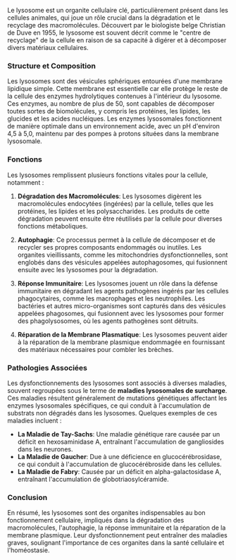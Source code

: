 Le lysosome est un organite cellulaire clé, particulièrement présent dans les cellules animales, qui joue un rôle crucial dans la dégradation et le recyclage des macromolécules. Découvert par le biologiste belge Christian de Duve en 1955, le lysosome est souvent décrit comme le "centre de recyclage" de la cellule en raison de sa capacité à digérer et à décomposer divers matériaux cellulaires.

### Structure et Composition

Les lysosomes sont des vésicules sphériques entourées d'une membrane lipidique simple. Cette membrane est essentielle car elle protège le reste de la cellule des enzymes hydrolytiques contenues à l'intérieur du lysosome. Ces enzymes, au nombre de plus de 50, sont capables de décomposer toutes sortes de biomolécules, y compris les protéines, les lipides, les glucides et les acides nucléiques. Les enzymes lysosomales fonctionnent de manière optimale dans un environnement acide, avec un pH d'environ 4,5 à 5,0, maintenu par des pompes à protons situées dans la membrane lysosomale.

### Fonctions

Les lysosomes remplissent plusieurs fonctions vitales pour la cellule, notamment :

1. **Dégradation des Macromolécules**: Les lysosomes digèrent les macromolécules endocytées (ingérées) par la cellule, telles que les protéines, les lipides et les polysaccharides. Les produits de cette dégradation peuvent ensuite être réutilisés par la cellule pour diverses fonctions métaboliques.

2. **Autophagie**: Ce processus permet à la cellule de décomposer et de recycler ses propres composants endommagés ou inutiles. Les organites vieillissants, comme les mitochondries dysfonctionnelles, sont englobés dans des vésicules appelées autophagosomes, qui fusionnent ensuite avec les lysosomes pour la dégradation.

3. **Réponse Immunitaire**: Les lysosomes jouent un rôle dans la défense immunitaire en dégradant les agents pathogènes ingérés par les cellules phagocytaires, comme les macrophages et les neutrophiles. Les bactéries et autres micro-organismes sont capturés dans des vésicules appelées phagosomes, qui fusionnent avec les lysosomes pour former des phagolysosomes, où les agents pathogènes sont détruits.

4. **Réparation de la Membrane Plasmatique**: Les lysosomes peuvent aider à la réparation de la membrane plasmique endommagée en fournissant des matériaux nécessaires pour combler les brèches.

### Pathologies Associées

Les dysfonctionnements des lysosomes sont associés à diverses maladies, souvent regroupées sous le terme de **maladies lysosomales de surcharge**. Ces maladies résultent généralement de mutations génétiques affectant les enzymes lysosomales spécifiques, ce qui conduit à l'accumulation de substrats non dégradés dans les lysosomes. Quelques exemples de ces maladies incluent :

- **La Maladie de Tay-Sachs**: Une maladie génétique rare causée par un déficit en hexosaminidase A, entraînant l'accumulation de gangliosides dans les neurones.
- **La Maladie de Gaucher**: Due à une déficience en glucocérébrosidase, ce qui conduit à l'accumulation de glucocérébroside dans les cellules.
- **La Maladie de Fabry**: Causée par un déficit en alpha-galactosidase A, entraînant l'accumulation de globotriaosylcéramide.

### Conclusion

En résumé, les lysosomes sont des organites indispensables au bon fonctionnement cellulaire, impliqués dans la dégradation des macromolécules, l'autophagie, la réponse immunitaire et la réparation de la membrane plasmique. Leur dysfonctionnement peut entraîner des maladies graves, soulignant l'importance de ces organites dans la santé cellulaire et l'homéostasie.